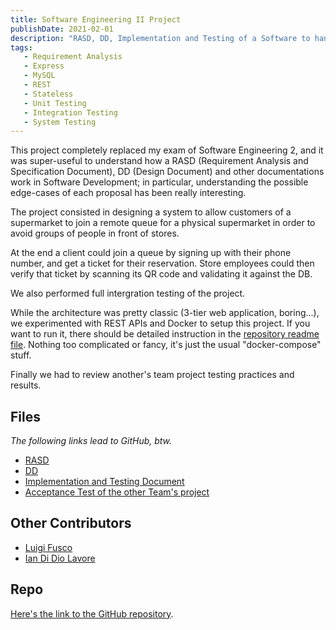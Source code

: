 ```yaml
---
title: Software Engineering II Project
publishDate: 2021-02-01
description: "RASD, DD, Implementation and Testing of a Software to handle queues for supermarkets during an epidemic."
tags:
   - Requirement Analysis
   - Express
   - MySQL
   - REST
   - Stateless
   - Unit Testing
   - Integration Testing
   - System Testing
---
```


This project completely replaced my exam of Software Engineering 2, and it was super-useful to understand how a RASD (Requirement Analysis and Specification Document), DD (Design Document) and other documentations work in Software Development; in particular, understanding the possible edge-cases of each proposal has been really interesting.

The project consisted in designing a system to allow customers of a supermarket to join a remote queue for a physical supermarket in order to avoid groups of people in front of stores.

At the end a client could join a queue by signing up with their phone number, and get a ticket for their reservation. Store employees could then verify that ticket by scanning its QR code and validating it against the DB.

We also performed full intergration testing of the project.

While the architecture was pretty classic (3-tier web application, boring...), we experimented with REST APIs and Docker to setup this project. If you want to run it, there should be detailed instruction in the [repository readme file](//github.com/andreafra/Software-Engineering-2-Project-2021). Nothing too complicated or fancy, it's just the usual "docker-compose" stuff.

Finally we had to review another's team project testing practices and results.

## Files

_The following links lead to GitHub, btw._

-  [RASD](https://github.com/andreafra/Software-Engineering-2-Project-2021/blob/main/RASD/rasd.pdf)
-  [DD](https://github.com/andreafra/Software-Engineering-2-Project-2021/blob/main/DeliveryFolder/dd_update-1.pdf)
-  [Implementation and Testing Document](https://github.com/andreafra/Software-Engineering-2-Project-2021/blob/main/ITD/itd.pdf)
-  [Acceptance Test of the other Team's project](https://github.com/andreafra/Software-Engineering-2-Project-2021/blob/main/DeliveryFolder/atd.pdf)

## Other Contributors

-  [Luigi Fusco](https://github.com/LuigiFusco)
-  [Ian Di Dio Lavore](https://github.com/ian-ofgod)

## Repo

[Here's the link to the GitHub repository](https://github.com/andreafra/Software-Engineering-2-Project-2021).
